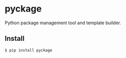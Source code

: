 # pyckage
Python package management tool and template builder.

## Install
```shell
$ pip install pyckage
```
